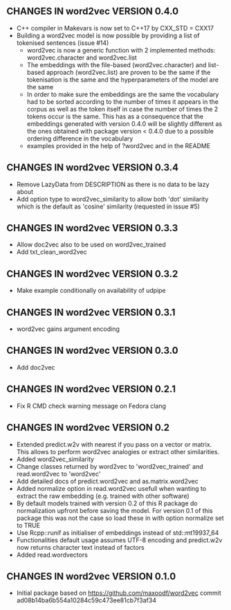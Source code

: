 ## CHANGES IN word2vec VERSION 0.4.0

- C++ compiler in Makevars is now set to C++17 by CXX_STD = CXX17
- Building a word2vec model is now possible by providing a list of tokenised sentences (issue #14)
  - word2vec is now a generic function with 2 implemented methods: word2vec.character and word2vec.list
  - The embeddings with the file-based (word2vec.character) and list-based approach (word2vec.list) are proven to be the same if the tokenisation is the same and the hyperparameters of the model are the same
  - In order to make sure the embeddings are the same the vocabulary had to be sorted according to the number of times it appears in the corpus as well as the token itself in case the number of times the 2 tokens occur is the same. This has as a consequence that the embeddings generated with version 0.4.0 will be slightly different as the ones obtained with package version < 0.4.0 due to a possible ordering difference in the vocabulary
  - examples provided in the help of ?word2vec and in the README

## CHANGES IN word2vec VERSION 0.3.4

- Remove LazyData from DESCRIPTION as there is no data to be lazy about
- Add option type to word2vec_similarity to allow both 'dot' similarity which is the default as 'cosine' similarity (requested in issue #5)

## CHANGES IN word2vec VERSION 0.3.3

- Allow doc2vec also to be used on word2vec_trained
- Add txt_clean_word2vec

## CHANGES IN word2vec VERSION 0.3.2

- Make example conditionally on availability of udpipe

## CHANGES IN word2vec VERSION 0.3.1

- word2vec gains argument encoding

## CHANGES IN word2vec VERSION 0.3.0

- Add doc2vec

## CHANGES IN word2vec VERSION 0.2.1

- Fix R CMD check warning message on Fedora clang

## CHANGES IN word2vec VERSION 0.2

- Extended predict.w2v with nearest if you pass on a vector or matrix. This allows to perform word2vec analogies or extract other similarities.
- Added word2vec_similarity
- Change classes returned by word2vec to 'word2vec_trained' and read.word2vec to 'word2vec'
- Add detailed docs of predict.word2vec and as.matrix.word2vec
- Added normalize option in read.word2vec usefull when wanting to extract the raw embedding (e.g. trained with other software)
- By default models trained with version 0.2 of this R package do normalization upfront before saving the model. For version 0.1 of this package this was not the case so load these in with option normalize set to TRUE
- Use Rcpp::runif as initialiser of embeddings instead of std::mt19937_64
- Functionalities default usage assumes UTF-8 encoding and predict.w2v now returns character text instead of factors
- Added read.wordvectors

## CHANGES IN word2vec VERSION 0.1.0

- Initial package based on https://github.com/maxoodf/word2vec commit ad08b14ba6b554a10284c59c473ee81cb7f3af34
